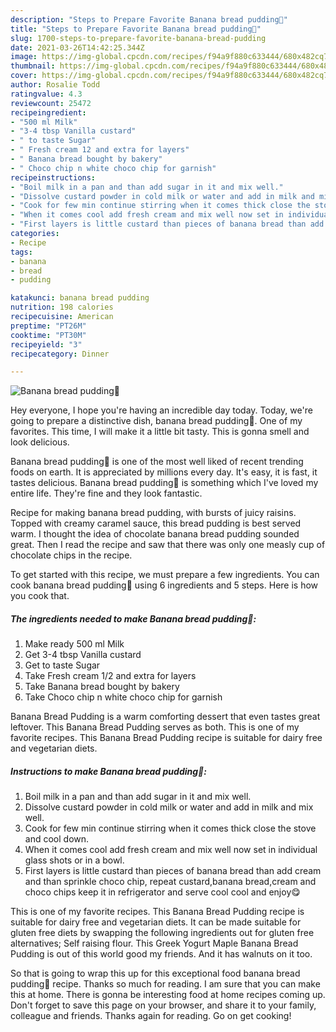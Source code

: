 ```yaml
---
description: "Steps to Prepare Favorite Banana bread pudding💞"
title: "Steps to Prepare Favorite Banana bread pudding💞"
slug: 1700-steps-to-prepare-favorite-banana-bread-pudding
date: 2021-03-26T14:42:25.344Z
image: https://img-global.cpcdn.com/recipes/f94a9f880c633444/680x482cq70/banana-bread-pudding-recipe-main-photo.jpg
thumbnail: https://img-global.cpcdn.com/recipes/f94a9f880c633444/680x482cq70/banana-bread-pudding-recipe-main-photo.jpg
cover: https://img-global.cpcdn.com/recipes/f94a9f880c633444/680x482cq70/banana-bread-pudding-recipe-main-photo.jpg
author: Rosalie Todd
ratingvalue: 4.3
reviewcount: 25472
recipeingredient:
- "500 ml Milk"
- "3-4 tbsp Vanilla custard"
- " to taste Sugar"
- " Fresh cream 12 and extra for layers"
- " Banana bread bought by bakery"
- " Choco chip n white choco chip for garnish"
recipeinstructions:
- "Boil milk in a pan and than add sugar in it and mix well."
- "Dissolve custard powder in cold milk or water and add in milk and mix well."
- "Cook for few min continue stirring when it comes thick close the stove and cool down."
- "When it comes cool add fresh cream and mix well now set in individual glass shots or in a bowl."
- "First layers is little custard than pieces of banana bread than add cream and than sprinkle choco chip, repeat custard,banana bread,cream and choco chips keep it in refrigerator and serve cool cool and enjoy😋"
categories:
- Recipe
tags:
- banana
- bread
- pudding

katakunci: banana bread pudding 
nutrition: 198 calories
recipecuisine: American
preptime: "PT26M"
cooktime: "PT30M"
recipeyield: "3"
recipecategory: Dinner

---
```



![Banana bread pudding💞](https://img-global.cpcdn.com/recipes/f94a9f880c633444/680x482cq70/banana-bread-pudding-recipe-main-photo.jpg)

Hey everyone, I hope you're having an incredible day today. Today, we're going to prepare a distinctive dish, banana bread pudding💞. One of my favorites. This time, I will make it a little bit tasty. This is gonna smell and look delicious.

Banana bread pudding💞 is one of the most well liked of recent trending foods on earth. It is appreciated by millions every day. It's easy, it is fast, it tastes delicious. Banana bread pudding💞 is something which I've loved my entire life. They're fine and they look fantastic.

Recipe for making banana bread pudding, with bursts of juicy raisins. Topped with creamy caramel sauce, this bread pudding is best served warm. I thought the idea of chocolate banana bread pudding sounded great. Then I read the recipe and saw that there was only one measly cup of chocolate chips in the recipe.


To get started with this recipe, we must prepare a few ingredients. You can cook banana bread pudding💞 using 6 ingredients and 5 steps. Here is how you cook that.

<!--inarticleads1-->

##### The ingredients needed to make Banana bread pudding💞:

1. Make ready 500 ml Milk
1. Get 3-4 tbsp Vanilla custard
1. Get  to taste Sugar
1. Take  Fresh cream 1/2 and extra for layers
1. Take  Banana bread bought by bakery
1. Take  Choco chip n white choco chip for garnish


Banana Bread Pudding is a warm comforting dessert that even tastes great leftover. This Banana Bread Pudding serves as both. This is one of my favorite recipes. This Banana Bread Pudding recipe is suitable for dairy free and vegetarian diets. 

<!--inarticleads2-->

##### Instructions to make Banana bread pudding💞:

1. Boil milk in a pan and than add sugar in it and mix well.
1. Dissolve custard powder in cold milk or water and add in milk and mix well.
1. Cook for few min continue stirring when it comes thick close the stove and cool down.
1. When it comes cool add fresh cream and mix well now set in individual glass shots or in a bowl.
1. First layers is little custard than pieces of banana bread than add cream and than sprinkle choco chip, repeat custard,banana bread,cream and choco chips keep it in refrigerator and serve cool cool and enjoy😋


This is one of my favorite recipes. This Banana Bread Pudding recipe is suitable for dairy free and vegetarian diets. It can be made suitable for gluten free diets by swapping the following ingredients out for gluten free alternatives; Self raising flour. This Greek Yogurt Maple Banana Bread Pudding is out of this world good my friends. And it has walnuts on it too. 

So that is going to wrap this up for this exceptional food banana bread pudding💞 recipe. Thanks so much for reading. I am sure that you can make this at home. There is gonna be interesting food at home recipes coming up. Don't forget to save this page on your browser, and share it to your family, colleague and friends. Thanks again for reading. Go on get cooking!
